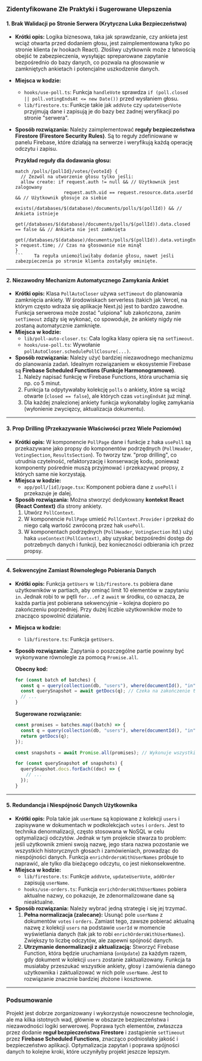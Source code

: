 ### Zidentyfikowane Złe Praktyki i Sugerowane Ulepszenia

#### 1. Brak Walidacji po Stronie Serwera (Krytyczna Luka Bezpieczeństwa)

- **Krótki opis:**
  Logika biznesowa, taka jak sprawdzanie, czy ankieta jest wciąż otwarta przed dodaniem głosu, jest zaimplementowana tylko po stronie klienta (w hookach React). Złośliwy użytkownik może z łatwością obejść te zabezpieczenia, wysyłając spreparowane zapytanie bezpośrednio do bazy danych, co pozwala na głosowanie w zamkniętych ankietach i potencjalne uszkodzenie danych.
- **Miejsca w kodzie:**
  - `hooks/use-poll.ts`: Funkcja `handleVote` sprawdza `if (poll.closed || poll.votingEndsAt <= new Date())` przed wysłaniem głosu.
  - `lib/firestore.ts`: Funkcje takie jak `addVote` czy `updateUserVote` przyjmują dane i zapisują je do bazy bez żadnej weryfikacji po stronie "serwera".
- **Sposób rozwiązania:**
  Należy zaimplementować **reguły bezpieczeństwa Firestore (Firestore Security Rules)**. Są to reguły zdefiniowane w panelu Firebase, które działają na serwerze i weryfikują każdą operację odczytu i zapisu.

  **Przykład reguły dla dodawania głosu:**

  ````
  match /polls/{pollId}/votes/{voteId} {
    // Zezwól na utworzenie głosu tylko jeśli:
    allow create: if request.auth != null && // Użytkownik jest zalogowany
                    request.auth.uid == request.resource.data.userId && // Użytkownik głosuje za siebie
                    exists(/databases/$(database)/documents/polls/$(pollId)) && // Ankieta istnieje
                    get(/databases/$(database)/documents/polls/$(pollId)).data.closed == false && // Ankieta nie jest zamknięta
                    get(/databases/$(database)/documents/polls/$(pollId)).data.votingEndsAt > request.time; // Czas na głosowanie nie minął
  }
  ```    Ta reguła uniemożliwiłaby dodanie głosu, nawet jeśli zabezpieczenia po stronie klienta zostałyby ominięte.
  ````

---

#### 2. Niezawodny Mechanizm Automatycznego Zamykania Ankiet

- **Krótki opis:**
  Klasa `PollAutoCloser` używa `setTimeout` do planowania zamknięcia ankiety. W środowiskach serverless (takich jak Vercel, na którym często wdraża się aplikacje Next.js) jest to bardzo zawodne. Funkcja serwerowa może zostać "uśpiona" lub zakończona, zanim `setTimeout` zdąży się wykonać, co spowoduje, że ankiety nigdy nie zostaną automatycznie zamknięte.
- **Miejsca w kodzie:**
  - `lib/poll-auto-closer.ts`: Cała logika klasy opiera się na `setTimeout`.
  - `hooks/use-poll.ts`: Wywołanie `pollAutoCloser.schedulePollClosure(...)`.
- **Sposób rozwiązania:**
  Należy użyć bardziej niezawodnego mechanizmu do planowania zadań. Idealnym rozwiązaniem w ekosystemie Firebase są **Firebase Scheduled Functions (Funkcje Harmonogramowe)**.
  1.  Należy napisać funkcję w Firebase Functions, która uruchamia się np. co 5 minut.
  2.  Funkcja ta odpytywałaby kolekcję `polls` o ankiety, które są wciąż otwarte (`closed == false`), ale których czas `votingEndsAt` już minął.
  3.  Dla każdej znalezionej ankiety funkcja wykonałaby logikę zamykania (wyłonienie zwycięzcy, aktualizacja dokumentu).

---

#### 3. Prop Drilling (Przekazywanie Właściwości przez Wiele Poziomów)

- **Krótki opis:**
  W komponencie `PollPage` dane i funkcje z haka `usePoll` są przekazywane jako propsy do komponentów podrzędnych (`PollHeader`, `VotingSection`, `ResultsSection`). To tworzy tzw. "prop drilling", co utrudnia czytelność, refaktoryzację i konserwację kodu, ponieważ komponenty pośrednie muszą przyjmować i przekazywać propsy, z których same nie korzystają.
- **Miejsca w kodzie:**
  - `app/poll/[id]/page.tsx`: Komponent pobiera dane z `usePoll` i przekazuje je dalej.
- **Sposób rozwiązania:**
  Można stworzyć dedykowany **kontekst React (React Context)** dla strony ankiety.
  1.  Utwórz `PollContext`.
  2.  W komponencie `PollPage` umieść `PollContext.Provider` i przekaż do niego całą wartość zwróconą przez hak `usePoll`.
  3.  W komponentach podrzędnych (`PollHeader`, `VotingSection` itd.) użyj haka `useContext(PollContext)`, aby uzyskać bezpośredni dostęp do potrzebnych danych i funkcji, bez konieczności odbierania ich przez propsy.

---

#### 4. Sekwencyjne Zamiast Równoległego Pobierania Danych

- **Krótki opis:**
  Funkcja `getUsers` w `lib/firestore.ts` pobiera dane użytkowników w partiach, aby ominąć limit 10 elementów w zapytaniu `in`. Jednak robi to w pętli `for...of` z `await` w środku, co oznacza, że każda partia jest pobierana sekwencyjnie – kolejna dopiero po zakończeniu poprzedniej. Przy dużej liczbie użytkowników może to znacząco spowolnić działanie.
- **Miejsca w kodzie:**
  - `lib/firestore.ts`: Funkcja `getUsers`.
- **Sposób rozwiązania:**
  Zapytania o poszczególne partie powinny być wykonywane równolegle za pomocą `Promise.all`.

  **Obecny kod:**

  ```typescript
  for (const batch of batches) {
    const q = query(collection(db, "users"), where(documentId(), "in", batch));
    const querySnapshot = await getDocs(q); // Czeka na zakończenie tego zapytania
    // ...
  }
  ```

  **Sugerowane rozwiązanie:**

  ```typescript
  const promises = batches.map((batch) => {
    const q = query(collection(db, "users"), where(documentId(), "in", batch));
    return getDocs(q);
  });

  const snapshots = await Promise.all(promises); // Wykonuje wszystkie zapytania równolegle

  for (const querySnapshot of snapshots) {
    querySnapshot.docs.forEach((doc) => {
      // ...
    });
  }
  ```

---

#### 5. Redundancja i Niespójność Danych Użytkownika

- **Krótki opis:**
  Pola takie jak `userName` są kopiowane z kolekcji `users` i zapisywane w dokumentach w podkolekcjach `votes` i `orders`. Jest to technika denormalizacji, często stosowana w NoSQL w celu optymalizacji odczytów. Jednak w tym projekcie stwarza to problem: jeśli użytkownik zmieni swoją nazwę, jego stara nazwa pozostanie we wszystkich historycznych głosach i zamówieniach, prowadząc do niespójności danych. Funkcja `enrichOrdersWithUserNames` próbuje to naprawić, ale tylko dla bieżącego odczytu, co jest niekonsekwentne.
- **Miejsca w kodzie:**
  - `lib/firestore.ts`: Funkcje `addVote`, `updateUserVote`, `addOrder` zapisują `userName`.
  - `hooks/use-orders.ts`: Funkcja `enrichOrdersWithUserNames` pobiera aktualne nazwy, co pokazuje, że zdenormalizowane dane są nieaktualne.
- **Sposób rozwiązania:**
  Należy wybrać jedną strategię i się jej trzymać.
  1.  **Pełna normalizacja (zalecane):** Usunąć pole `userName` z dokumentów `votes` i `orders`. Zamiast tego, zawsze pobierać aktualną nazwę z kolekcji `users` na podstawie `userId` w momencie wyświetlania danych (tak jak to robi `enrichOrdersWithUserNames`). Zwiększy to liczbę odczytów, ale zapewni spójność danych.
  2.  **Utrzymanie denormalizacji z aktualizacją:** Stworzyć Firebase Function, która będzie uruchamiana (`onUpdate`) za każdym razem, gdy dokument w kolekcji `users` zostanie zaktualizowany. Funkcja ta musiałaby przeszukać wszystkie ankiety, głosy i zamówienia danego użytkownika i zaktualizować w nich pole `userName`. Jest to rozwiązanie znacznie bardziej złożone i kosztowne.

---

### Podsumowanie

Projekt jest dobrze zorganizowany i wykorzystuje nowoczesne technologie, ale ma kilka istotnych wad, głównie w obszarze bezpieczeństwa i niezawodności logiki serwerowej. Poprawa tych elementów, zwłaszcza przez dodanie **reguł bezpieczeństwa Firestore** i zastąpienie `setTimeout` przez **Firebase Scheduled Functions**, znacząco podniosłaby jakość i bezpieczeństwo aplikacji. Optymalizacja zapytań i poprawa spójności danych to kolejne kroki, które uczyniłyby projekt jeszcze lepszym.
